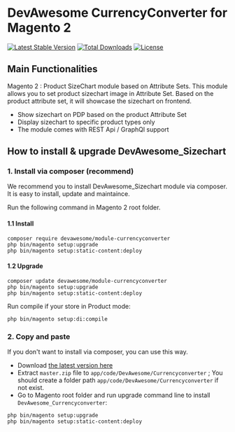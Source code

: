 # DevAwesome CurrencyConverter for Magento 2

[![Latest Stable Version](http://poser.pugx.org/devawesome/module-sizechart/v)](https://packagist.org/packages/devawesome/module-sizechart)
[![Total Downloads](http://poser.pugx.org/devawesome/module-sizechart/downloads)](https://packagist.org/packages/devawesome/module-sizechart)
[![License](http://poser.pugx.org/devawesome/module-sizechart/license)](https://packagist.org/packages/devawesome/module-sizechart)

## Main Functionalities
Magento 2 : Product SizeChart module based on Attribute Sets. This module allows you to set product sizechart image in 
Attribute Set. Based on the product attribute set, it will showcase the sizechart on frontend.

- Show sizechart on PDP based on the product Attribute Set
- Display sizechart to specific product types only
- The module comes with REST Api / GraphQl support

## How to install & upgrade DevAwesome_Sizechart

### 1. Install via composer (recommend)

We recommend you to install DevAwesome_Sizechart module via composer. It is easy to install, update and maintaince.

Run the following command in Magento 2 root folder.

#### 1.1 Install

```
composer require devawesome/module-currencyconverter
php bin/magento setup:upgrade
php bin/magento setup:static-content:deploy
```

#### 1.2 Upgrade

```
composer update devawesome/module-currencyconverter
php bin/magento setup:upgrade
php bin/magento setup:static-content:deploy
```

Run compile if your store in Product mode:

```
php bin/magento setup:di:compile
```

### 2. Copy and paste

If you don't want to install via composer, you can use this way.

- Download [the latest version here](https://github.com/rahulbarot/magento2-Sizechart/archive/refs/heads/master.zip)
- Extract `master.zip` file to `app/code/DevAwesome/Currencyconverter` ; You should create a folder path `app/code/DevAwesome/Currencyconverter` if not exist.
- Go to Magento root folder and run upgrade command line to install `DevAwesome_Currencyconverter`:

```
php bin/magento setup:upgrade
php bin/magento setup:static-content:deploy
```
